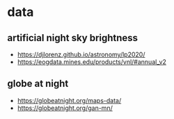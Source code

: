 # data

## artificial night sky brightness

- https://djlorenz.github.io/astronomy/lp2020/
- https://eogdata.mines.edu/products/vnl/#annual_v2

## globe at night

- https://globeatnight.org/maps-data/
- https://globeatnight.org/gan-mn/
